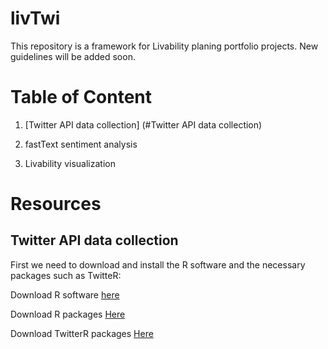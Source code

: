 # livTwi
This repository is a framework for Livability planing portfolio projects. New guidelines will be added soon.

# Table of Content
1. [Twitter API data collection] (#Twitter API data collection)

2. fastText sentiment analysis

3. Livability visualization

# Resources

## Twitter API data collection

First we need to download and install the R software and the necessary packages such as TwitteR:

Download R software [here](https://cran.r-project.org/bin/macosx/)

Download R packages [Here](https://cran.r-project.org/web/packages/nat/vignettes/Installation.html)

Download TwitterR packages [Here]( )
